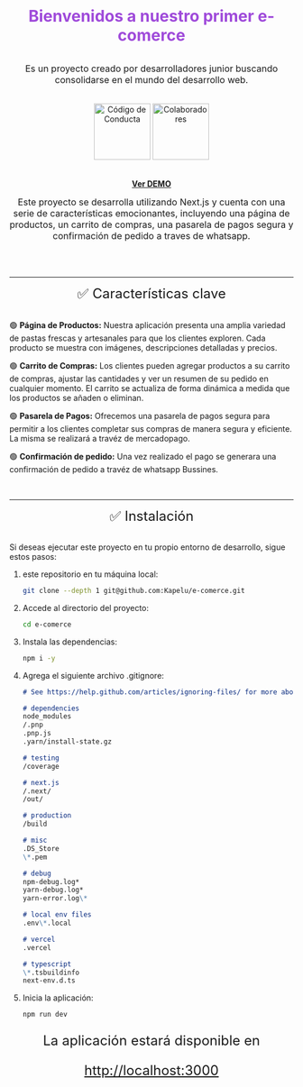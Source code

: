 <div align="center">
  <h1 style='margin: 0 0 2rem; color: #9F4ADA;'>Bienvenidos a nuestro primer e-comerce</h1>

  <p style='margin: 0 0 2rem; font-size: 1rem;'>Es un proyecto creado por desarrolladores junior buscando consolidarse en el mundo del desarrollo web. </p >
<div><a href="https://github.com/Kapelu/e-comerce/blob/main/code_of_conduct.md" target="_blank" rel="noopener"><img src="https://img.shields.io/badge/Código%20de%20Conducta-7D3C98.svg" width="100px;" alt="Código de Conducta"/></a>
<a href="https://github.com/Kapelu/e-comerce/blob/main/Colaboradores.md" target="_blank" rel="noopener"><img src="https://img.shields.io/badge/Colaboradores-10-orange.svg?style=flat" width="100px;" alt="Colaboradores"/></a></div>
<br/>

[**Ver DEMO**](https://e-comerce-kws.vercel.app/)

<p style='margin: 0 0 2rem; font-size: 1rem;'>Este proyecto se desarrolla utilizando Next.js y cuenta con una serie de características emocionantes, incluyendo una página de productos, un carrito de compras, una pasarela de pagos segura y confirmación de pedido a traves de whatsapp.</p >

<br/>

---

</div>
<div align="center">
<p style='margin: 0 0 2rem; font-size: 1.5rem;'>✅ Características clave</p >
</div>

🟢 **Página de Productos:** Nuestra aplicación presenta una amplia variedad de pastas frescas y artesanales para que los clientes exploren. Cada producto se muestra con imágenes, descripciones detalladas y precios.

🟢 **Carrito de Compras:** Los clientes pueden agregar productos a su carrito de compras, ajustar las cantidades y ver un resumen de su pedido en cualquier momento. El carrito se actualiza de forma dinámica a medida que los productos se añaden o eliminan.

🟢 **Pasarela de Pagos:** Ofrecemos una pasarela de pagos segura para permitir a los clientes completar sus compras de manera segura y eficiente. La misma se realizará a travéz de mercadopago.

🟢 **Confirmación de pedido:** Una vez realizado el pago se generara una confirmación de pedido a travéz de whatsapp Bussines.

<br/>

---

<div align="center">
<p style='margin: 0 0 2rem; font-size: 1.5rem;'>✅ Instalación</p >
</div>

Si deseas ejecutar este proyecto en tu propio entorno de desarrollo, sigue estos pasos:

1.  este repositorio en tu máquina local:

    ```bash
    git clone --depth 1 git@github.com:Kapelu/e-comerce.git
    ```

2.  Accede al directorio del proyecto:
    ```bash
    cd e-comerce
    ```
3.  Instala las dependencias:
    ```bash
    npm i -y
    ```
4.  Agrega el siguiente archivo .gitignore:

    ```md
    # See https://help.github.com/articles/ignoring-files/ for more about ignoring files.

    # dependencies
    node_modules
    /.pnp
    .pnp.js
    .yarn/install-state.gz

    # testing
    /coverage

    # next.js
    /.next/
    /out/

    # production
    /build

    # misc
    .DS_Store
    \*.pem

    # debug
    npm-debug.log*
    yarn-debug.log*
    yarn-error.log\*

    # local env files
    .env\*.local

    # vercel
    .vercel

    # typescript
    \*.tsbuildinfo
    next-env.d.ts
    ```

5.  Inicia la aplicación:
    ```bash
    npm run dev
    ```

<div align="center" style='margin: 0 0 2rem; font-size: 1.5rem;'>
<p >La aplicación estará disponible en </p >

[http://localhost:3000](http://localhost:3000)

</div>
